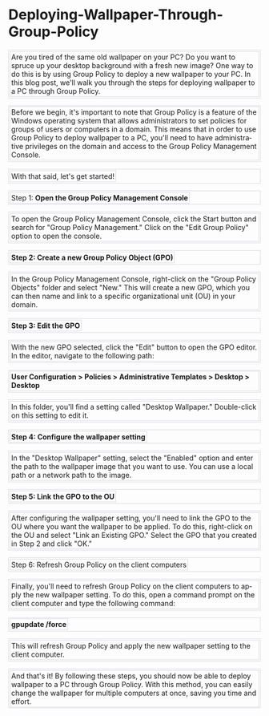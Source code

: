 # Deploying-Wallpaper-Through-Group-Policy

<!DOCTYPE html>
<html>

</head>
<body lang="en-US" link="#000080" vlink="#800000" dir="ltr"><p style="border: 1px solid #d9d9e3; padding: 0.02in">
<span style="display: inline-block; border: 1px solid #d9d9e3; padding: 0.02in">Are
you tired of the same old wallpaper on your PC? Do you want to spruce
up your desktop background with a fresh new image? One way to do this
is by using Group Policy to deploy a new wallpaper to your PC. In
this blog post, we'll walk you through the steps for deploying
wallpaper to a PC through Group Policy.</span></p>
<p style="border: 1px solid #d9d9e3; padding: 0.02in"><span style="display: inline-block; border: 1px solid #d9d9e3; padding: 0.02in">Before
we begin, it's important to note that Group Policy is a feature of
the Windows operating system that allows administrators to set
policies for groups of users or computers in a domain. This means
that in order to use Group Policy to deploy wallpaper to a PC, you'll
need to have administrative privileges on the domain and access to
the Group Policy Management Console.</span></p>
<p style="border: 1px solid #d9d9e3; padding: 0.02in"><span style="display: inline-block; border: 1px solid #d9d9e3; padding: 0.02in">With
that said, let's get started!</span></p>
<p style="border: 1px solid #d9d9e3; padding: 0.02in"><span style="display: inline-block; border: 1px solid #d9d9e3; padding: 0.02in">Step
1: <b>Open the Group Policy Management Console</b></span></p>
<p style="border: 1px solid #d9d9e3; padding: 0.02in"><span style="display: inline-block; border: 1px solid #d9d9e3; padding: 0.02in">To
open the Group Policy Management Console, click the Start button and
search for &quot;Group Policy Management.&quot; Click on the &quot;Edit
Group Policy&quot; option to open the console.</span></p>
<p style="border: 1px solid #d9d9e3; padding: 0.02in"><span style="display: inline-block; border: 1px solid #d9d9e3; padding: 0.02in"><b>Step
2: Create a new Group Policy Object (GPO)</span></b></p>
<p style="border: 1px solid #d9d9e3; padding: 0.02in"><span style="display: inline-block; border: 1px solid #d9d9e3; padding: 0.02in">In
the Group Policy Management Console, right-click on the &quot;Group
Policy Objects&quot; folder and select &quot;New.&quot; This will
create a new GPO, which you can then name and link to a specific
organizational unit (OU) in your domain.</span></p>
<p style="border: 1px solid #d9d9e3; padding: 0.02in"><span style="display: inline-block; border: 1px solid #d9d9e3; padding: 0.02in"><b>Step
3: Edit the GPO</span></b></p>
<p style="border: 1px solid #d9d9e3; padding: 0.02in"><span style="display: inline-block; border: 1px solid #d9d9e3; padding: 0.02in">With
the new GPO selected, click the &quot;Edit&quot; button to open the
GPO editor. In the editor, navigate to the following path:</span></p>
<p style="border: 1px solid #d9d9e3; padding: 0.02in"><span style="display: inline-block; border: 1px solid #d9d9e3; padding: 0.02in"><b>User
Configuration &gt; Policies &gt; Administrative Templates &gt;
Desktop &gt; Desktop</span></b></p>
<p style="border: 1px solid #d9d9e3; padding: 0.02in"><span style="display: inline-block; border: 1px solid #d9d9e3; padding: 0.02in">In
this folder, you'll find a setting called &quot;Desktop Wallpaper.&quot;
Double-click on this setting to edit it.</span></p>
<p style="border: 1px solid #d9d9e3; padding: 0.02in"><span style="display: inline-block; border: 1px solid #d9d9e3; padding: 0.02in"><b>Step
4: Configure the wallpaper setting</span></b></p>
<p style="border: 1px solid #d9d9e3; padding: 0.02in"><span style="display: inline-block; border: 1px solid #d9d9e3; padding: 0.02in">In
the &quot;Desktop Wallpaper&quot; setting, select the &quot;Enabled&quot;
option and enter the path to the wallpaper image that you want to
use. You can use a local path or a network path to the image.</span></p>
<p style="border: 1px solid #d9d9e3; padding: 0.02in"><span style="display: inline-block; border: 1px solid #d9d9e3; padding: 0.02in"><b>Step
5: Link the GPO to the OU</span></b></p>
<p style="border: 1px solid #d9d9e3; padding: 0.02in"><span style="display: inline-block; border: 1px solid #d9d9e3; padding: 0.02in">After
configuring the wallpaper setting, you'll need to link the GPO to the
OU where you want the wallpaper to be applied. To do this,
right-click on the OU and select &quot;Link an Existing GPO.&quot;
Select the GPO that you created in Step 2 and click &quot;OK.&quot;</span></p>
<p style="border: 1px solid #d9d9e3; padding: 0.02in"><span style="display: inline-block; border: 1px solid #d9d9e3; padding: 0.02in">Step
6: Refresh Group Policy on the client computers</span></p>
<p style="border: 1px solid #d9d9e3; padding: 0.02in"><span style="display: inline-block; border: 1px solid #d9d9e3; padding: 0.02in">Finally,
you'll need to refresh Group Policy on the client computers to apply
the new wallpaper setting. To do this, open a command prompt on the
client computer and type the following command:</span></p>
<p style="border: 1px solid #d9d9e3; padding: 0.02in"><span style="display: inline-block; border: 1px solid #d9d9e3; padding: 0.02in"><b>gpupdate
/force</span></b></p>
<p style="border: 1px solid #d9d9e3; padding: 0.02in"><span style="display: inline-block; border: 1px solid #d9d9e3; padding: 0.02in">This
will refresh Group Policy and apply the new wallpaper setting to the
client computer.</span></p>
<p style="border: 1px solid #d9d9e3; padding: 0.02in"><span style="display: inline-block; border: 1px solid #d9d9e3; padding: 0.02in">And
that's it! By following these steps, you should now be able to deploy
wallpaper to a PC through Group Policy. With this method, you can
easily change the wallpaper for multiple computers at once, saving
you time and effort.</span></p>
<p><br/>
<br/>
<br/>

</p>
</body>
</html>

